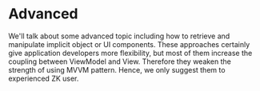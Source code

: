 # Advanced
We'll talk about some advanced topic including how to retrieve and manipulate implicit object or UI components. These approaches certainly give application developers more flexibility, but most of them increase the coupling between ViewModel and View. Therefore they weaken the strength of using MVVM pattern. Hence, we only suggest them to experienced ZK user.

